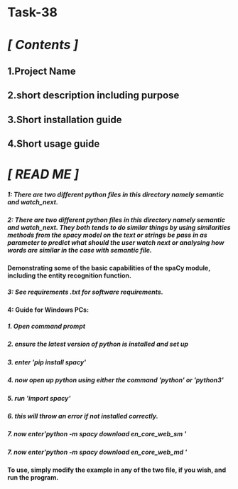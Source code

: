 # Task-38


# *************************************[ Contents ]*************************************

## 1.Project Name 
## 2.short description including purpose 
## 3.Short installation guide 
## 4.Short usage guide 


# *************************************[ READ ME ]*************************************

##### 1: There are two different python files in this directory namely semantic and watch_next.

##### 2: There are two different python files in this directory namely semantic and watch_next. They both tends to do similar things by using similarities methods from the spacy model on the text or strings be pass in as parameter to predict what should the user watch next or analysing how words are similar in the case with semantic   file.


#### Demonstrating some of the basic capabilities of the spaCy module, including the entity recognition function.

##### 3: See requirements .txt for software requirements.


#### 4: Guide for Windows PCs: 
##### 1. Open command prompt 
##### 2. ensure the latest version of python is installed and set up 
##### 3. enter 'pip install spacy' 
##### 4. now open up python using either the command 'python' or 'python3' 
##### 5. run 'import spacy' 
##### 6. this will throw an error if not installed correctly. 
##### 7. now enter'python -m spacy download en_core_web_sm '
##### 7. now enter'python -m spacy download en_core_web_md '

#### To use, simply modify the example in any of the two file, if you wish, and run the program.
